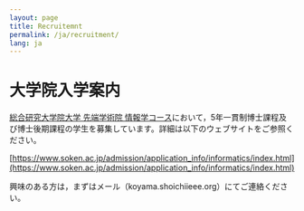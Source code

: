 ```yaml
---
layout: page
title: Recruitemnt
permalink: /ja/recruitment/
lang: ja
---
```


# 大学院入学案内

[総合研究大学院大学 先端学術院 情報学コース](https://www.nii.ac.jp/graduate/)において，5年一貫制博士課程及び博士後期課程の学生を募集しています。詳細は以下のウェブサイトをご参照ください。

[https://www.soken.ac.jp/admission/application_info/informatics/index.html](https://www.soken.ac.jp/admission/application_info/informatics/index.html)

興味のある方は，まずはメール（koyama.shoichi<i class="fas fa-at"></i>ieee.org）にてご連絡ください。
